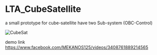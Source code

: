# LTA_CubeSatellite
a small prototype for cube-satellite have two Sub-system (OBC-Control)  

![CubeSat](https://directory.eoportal.org/documents/163813/3328251/OUFTI1_AutoD.jpeg)


demo link 
https://www.facebook.com/MEKANOS125/videos/3408761889214565
 
